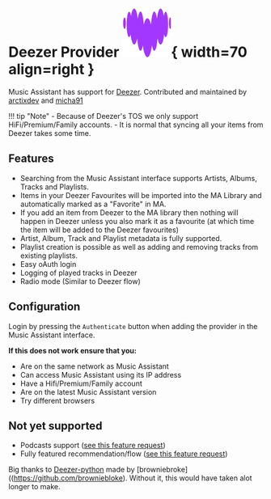 # Deezer Provider ![Preview image](../assets/icons/deezer-icon.svg){ width=70 align=right }

Music Assistant has support for [Deezer](https://www.deezer.com/). Contributed and maintained by [arctixdev](https://github.com/arctixdev) and [micha91](https://github.com/micha91) 

!!! tip "Note"
    - Because of Deezer's TOS we only support HiFi/Premium/Family accounts.
    - It is normal that syncing all your items from Deezer takes some time.

## Features
- Searching from the Music Assistant interface supports Artists, Albums, Tracks and Playlists.
- Items in your Deezer Favourites will be imported into the MA Library and automatically marked as a "Favorite" in MA.
- If you add an item from Deezer to the MA library then nothing will happen in Deezer unless you also mark it as a favourite (at which time the item will be added to the Deezer favourites)
- Artist, Album, Track and Playlist metadata is fully supported.
- Playlist creation is possible as well as adding and removing tracks from existing playlists.
- Easy oAuth login
- Logging of played tracks in Deezer
- Radio mode (Similar to Deezer flow)

## Configuration
Login by pressing the `Authenticate` button when adding the provider in the Music Assistant interface.

**If this does not work ensure that you:**
- Are on the same network as Music Assistant
- Can access Music Assistant using its IP address
- Have a Hifi/Premium/Family account
- Are on the latest Music Assistant version
- Try different browsers

## Not yet supported
- Podcasts support ([see this feature request](https://github.com/music-assistant/hass-music-assistant/discussions/429))
- Fully featured recommendation/flow ([see this feature request](https://github.com/music-assistant/hass-music-assistant/discussions/535))

Big thanks to [Deezer-python](https://GitHub.com/browniebroke/deezer-python) made by [browniebroke]((https://github.com/browniebloke). Without it, this would have taken alot longer to make.
